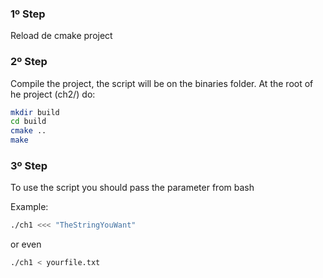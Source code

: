 ### 1º Step
Reload de cmake project
### 2º Step
Compile the project, the script will be on the binaries folder.
At the root of he project (ch2/) do:
```bash
mkdir build
cd build
cmake ..
make
```
### 3º Step
To use the script you should pass the parameter from bash

Example:
```bash
./ch1 <<< "TheStringYouWant"
```
or even
```bash
./ch1 < yourfile.txt
```
